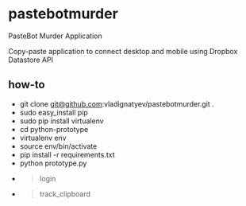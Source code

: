 pastebotmurder
==============

PasteBot Murder Application

Copy-paste application to connect desktop and mobile using Dropbox Datastore API

how-to
------

* git clone git@github.com:vladignatyev/pastebotmurder.git .
* sudo easy_install pip
* sudo pip install virtualenv
* cd python-prototype
* virtualenv env
* source env/bin/activate
* pip install -r requirements.txt
* python prototype.py
*  > login
*  > track_clipboard